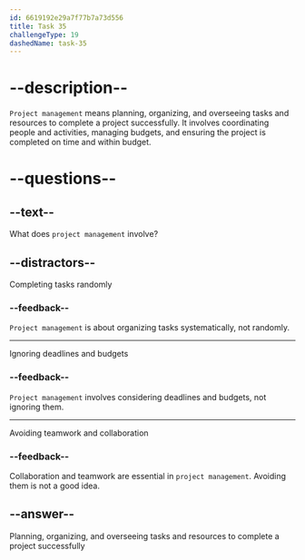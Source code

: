 ```yaml
---
id: 6619192e29a7f77b7a73d556
title: Task 35
challengeType: 19
dashedName: task-35
---
```


# --description--

`Project management` means planning, organizing, and overseeing tasks and resources to complete a project successfully. It involves coordinating people and activities, managing budgets, and ensuring the project is completed on time and within budget.

# --questions--

## --text--

What does `project management` involve?

## --distractors--

Completing tasks randomly

### --feedback--

`Project management` is about organizing tasks systematically, not randomly.

---

Ignoring deadlines and budgets

### --feedback--

`Project management` involves considering deadlines and budgets, not ignoring them.

---

Avoiding teamwork and collaboration

### --feedback--

Collaboration and teamwork are essential in `project management`. Avoiding them is not a good idea.

## --answer--

Planning, organizing, and overseeing tasks and resources to complete a project successfully

